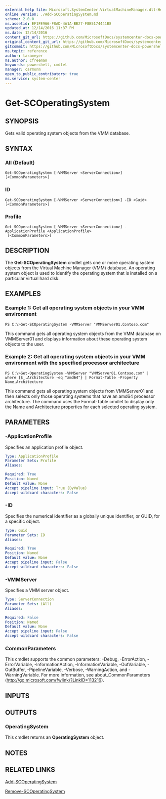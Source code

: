 ```yaml
---
external help file: Microsoft.SystemCenter.VirtualMachineManager.dll-Help.xml
online version: ./Add-SCOperatingSystem.md
schema: 2.0.0
ms.assetid: EF1FE966-F8AD-4A1A-BB27-F8E5174441B8
updated_at: 12/14/2016 11:37 PM
ms.date: 12/14/2016
content_git_url: https://github.com/MicrosoftDocs/systemcenter-docs-powershell/blob/master/systemcenter-cmdlets/SystemCenter2016/VirtualMachineManager/v1/Get-SCOperatingSystem.md
original_content_git_url: https://github.com/MicrosoftDocs/systemcenter-docs-powershell/blob/master/systemcenter-cmdlets/SystemCenter2016/VirtualMachineManager/v1/Get-SCOperatingSystem.md
gitcommit: https://github.com/MicrosoftDocs/systemcenter-docs-powershell/blob/ddd0fefc9adaabb9394eb6c21b33370913d1830d/systemcenter-cmdlets/SystemCenter2016/VirtualMachineManager/v1/Get-SCOperatingSystem.md
ms.topic: reference
author: tarameyer
ms.author: cfreeman
keywords: powershell, cmdlet
manager: carmonm
open_to_public_contributors: true
ms.service: system-center
---
```


# Get-SCOperatingSystem

## SYNOPSIS
Gets valid operating system objects from the VMM database.

## SYNTAX

### All (Default)
```
Get-SCOperatingSystem [-VMMServer <ServerConnection>] [<CommonParameters>]
```

### ID
```
Get-SCOperatingSystem [-VMMServer <ServerConnection>] -ID <Guid> [<CommonParameters>]
```

### Profile
```
Get-SCOperatingSystem [-VMMServer <ServerConnection>] -ApplicationProfile <ApplicationProfile>
 [<CommonParameters>]
```

## DESCRIPTION
The **Get-SCOperatingSystem** cmdlet gets one or more operating system objects from the Virtual Machine Manager (VMM) database.
An operating system object is used to identify the operating system that is installed on a particular virtual hard disk.

## EXAMPLES

### Example 1: Get all operating system objects in your VMM environment
```
PS C:\>Get-SCOperatingSystem -VMMServer "VMMServer01.Contoso.com"
```

This command gets all operating system objects from the VMM database on VMMServer01 and displays information about these operating system objects to the user.

### Example 2: Get all operating system objects in your VMM environment with the specified processor architecture
```
PS C:\>Get-OperatingSystem -VMMServer "VMMServer01.Contoso.com" | where {$_.Architecture -eq "amd64"} | Format-Table -Property Name,Architecture
```

This command gets all operating system objects from VMMServer01 and then selects only those operating systems that have an amd64 processor architecture.
The command uses the Format-Table cmdlet to display only the Name and Architecture properties for each selected operating system.

## PARAMETERS

### -ApplicationProfile
Specifies an application profile object.

```yaml
Type: ApplicationProfile
Parameter Sets: Profile
Aliases: 

Required: True
Position: Named
Default value: None
Accept pipeline input: True (ByValue)
Accept wildcard characters: False
```

### -ID
Specifies the numerical identifier as a globally unique identifier, or GUID, for a specific object.

```yaml
Type: Guid
Parameter Sets: ID
Aliases: 

Required: True
Position: Named
Default value: None
Accept pipeline input: False
Accept wildcard characters: False
```

### -VMMServer
Specifies a VMM server object.

```yaml
Type: ServerConnection
Parameter Sets: (All)
Aliases: 

Required: False
Position: Named
Default value: None
Accept pipeline input: False
Accept wildcard characters: False
```

### CommonParameters
This cmdlet supports the common parameters: -Debug, -ErrorAction, -ErrorVariable, -InformationAction, -InformationVariable, -OutVariable, -OutBuffer, -PipelineVariable, -Verbose, -WarningAction, and -WarningVariable. For more information, see about_CommonParameters (http://go.microsoft.com/fwlink/?LinkID=113216).

## INPUTS

## OUTPUTS

### OperatingSystem
This cmdlet returns an **OperatingSystem** object.

## NOTES

## RELATED LINKS

[Add-SCOperatingSystem](xref:SystemCenter2016/VirtualMachineManager/v1/Add-SCOperatingSystem.md)

[Remove-SCOperatingSystem](xref:SystemCenter2016/VirtualMachineManager/v1/Remove-SCOperatingSystem.md)

